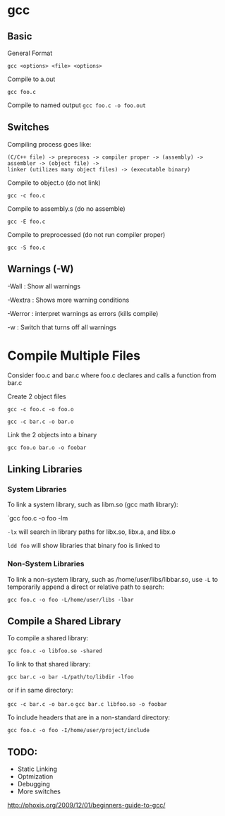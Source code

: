 # gcc

## Basic
General Format

`gcc <options> <file> <options>`

Compile to a.out

`gcc foo.c`

Compile to named output
`gcc foo.c -o foo.out`

## Switches

Compiling process goes like:

    (C/C++ file) -> preprocess -> compiler proper -> (assembly) ->
    assembler -> (object file) ->
    linker (utilizes many object files) -> (executable binary)

Compile to object.o (do not link)

`gcc -c foo.c`

Compile to assembly.s (do no assemble)

`gcc -E foo.c`

Compile to preprocessed (do not run compiler proper)

`gcc -S foo.c`

## Warnings (-W)

-Wall : Show all warnings

-Wextra : Shows more warning conditions

-Werror : interpret warnings as errors (kills compile)

-w      : Switch that turns off all warnings

# Compile Multiple Files

Consider foo.c and bar.c where foo.c declares and calls a function from bar.c

Create 2 object files

`gcc -c foo.c -o foo.o`

`gcc -c bar.c -o bar.o`

Link the 2 objects into a binary

`gcc foo.o bar.o -o foobar`


## Linking Libraries

### System Libraries

To link a system library, such as libm.so (gcc math library):

`gcc foo.c -o foo -lm

`-lx` will search in library paths for libx.so, libx.a, and libx.o

`ldd foo` will show libraries that binary foo is linked to

### Non-System Libraries

To link a non-system library, such as /home/user/libs/libbar.so,
use `-L` to temporarily append a direct or relative path to search:

`gcc foo.c -o foo -L/home/user/libs -lbar`


## Compile a Shared Library

To compile a shared library:

`gcc foo.c -o libfoo.so -shared`

To link to that shared library:

`gcc bar.c -o bar -L/path/to/libdir -lfoo`

or if in same directory:

`gcc -c bar.c -o bar.o`
`gcc bar.c libfoo.so -o foobar`


To include headers that are in a non-standard directory:

`gcc foo.c -o foo -I/home/user/project/include`

## TODO:

* Static Linking
* Optmization
* Debugging
* More switches

http://phoxis.org/2009/12/01/beginners-guide-to-gcc/
